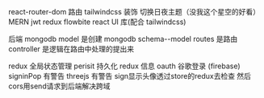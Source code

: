 react-router-dom 路由
tailwindcss 装饰
切换日夜主题（没我这个星空的好看）
MERN
jwt redux
flowbite react UI 库(配合 tailwindcss)

后端 mongodb
model 是创建 mongodb schema--model
routes 是路由
controller 是逻辑在路由中处理的提出来

redux 全局状态管理
perisit 持久化 redux 信息
oauth 谷歌登录 (firebase)
signinPop 有警告
threejs 有警告
sign显示头像透过store的redux去检查
然后cors用send请求到后端解决跨域